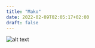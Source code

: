 ```yaml
---
title: "Mako"
date: 2022-02-09T02:05:17+02:00
draft: false
---
```


![alt text](https://hugo-testing-sharks.ams3.digitaloceanspaces.com/mako.jpg "Whale")

